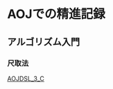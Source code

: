 # AOJでの精進記録

## アルゴリズム入門

### 尺取法
[AOJDSL_3_C](http://judge.u-aizu.ac.jp/onlinejudge/description.jsp?id=DSL_3_C&lang=jp)
